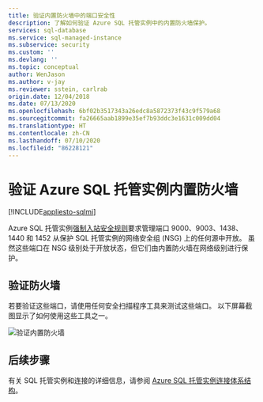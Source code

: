 ```yaml
---
title: 验证内置防火墙中的端口安全性
description: 了解如何验证 Azure SQL 托管实例中的内置防火墙保护。
services: sql-database
ms.service: sql-managed-instance
ms.subservice: security
ms.custom: ''
ms.devlang: ''
ms.topic: conceptual
author: WenJason
ms.author: v-jay
ms.reviewer: sstein, carlrab
origin.date: 12/04/2018
ms.date: 07/13/2020
ms.openlocfilehash: 6bf02b3517343a26edc8a5872373f43c9f579a68
ms.sourcegitcommit: fa26665aab1899e35ef7b93ddc3e1631c009dd04
ms.translationtype: HT
ms.contentlocale: zh-CN
ms.lasthandoff: 07/10/2020
ms.locfileid: "86228121"
---
```

# <a name="verify-the-azure-sql-managed-instance-built-in-firewall"></a>验证 Azure SQL 托管实例内置防火墙
[!INCLUDE[appliesto-sqlmi](../includes/appliesto-sqlmi.md)]

Azure SQL 托管实例[强制入站安全规则](connectivity-architecture-overview.md#mandatory-inbound-security-rules)要求管理端口 9000、9003、1438、1440 和 1452 从保护 SQL 托管实例的网络安全组 (NSG) 上的任何源中开放。 虽然这些端口在 NSG 级别处于开放状态，但它们由内置防火墙在网络级别进行保护。

## <a name="verify-firewall"></a>验证防火墙

若要验证这些端口，请使用任何安全扫描程序工具来测试这些端口。 以下屏幕截图显示了如何使用这些工具之一。

![验证内置防火墙](./media/management-endpoint-verify-built-in-firewall/03_verify_firewall.png)

## <a name="next-steps"></a>后续步骤

有关 SQL 托管实例和连接的详细信息，请参阅 [Azure SQL 托管实例连接体系结构](connectivity-architecture-overview.md)。
